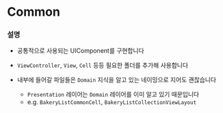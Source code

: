 #  Common

### 설명

- 공통적으로 사용되는 UIComponent를 구현합니다

- `ViewController`, `View`, `Cell` 등등 필요한 폴더를 추가해 사용합니다

- 내부에 들어갈 파일들은 `Domain` 지식을 알고 있는 네이밍으로 지어도 괜찮습니다
    - `Presentation` 레이어는 `Domain` 레이어를 이미 알고 있기 때문입니다  
    - e.g. `BakeryListCommonCell`, `BakeryListCollectionViewLayout`

